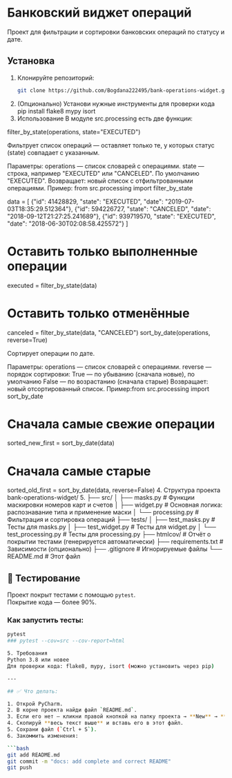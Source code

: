 # Банковский виджет операций

Проект для фильтрации и сортировки банковских операций по статусу и дате.

## Установка

1. Клонируйте репозиторий:
   ```bash
   git clone https://github.com/Bogdana222495/bank-operations-widget.git
2. (Опционально) Установи нужные инструменты для проверки кода
pip install flake8 mypy isort
3. Использование
В модуле src.processing есть две функции:

filter_by_state(operations, state="EXECUTED")

Фильтрует список операций — оставляет только те, у которых статус (state) совпадает с указанным.

Параметры:
operations — список словарей с операциями.
state — строка, например "EXECUTED" или "CANCELED". По умолчанию "EXECUTED".
 Возвращает: новый список с отфильтрованными операциями.
 Пример: from src.processing import filter_by_state

data = [
    {"id": 41428829, "state": "EXECUTED", "date": "2019-07-03T18:35:29.512364"},
    {"id": 594226727, "state": "CANCELED", "date": "2018-09-12T21:27:25.241689"},
    {"id": 939719570, "state": "EXECUTED", "date": "2018-06-30T02:08:58.425572"}
]

# Оставить только выполненные операции
executed = filter_by_state(data)
# Оставить только отменённые
canceled = filter_by_state(data, "CANCELED")
sort_by_date(operations, reverse=True)

Сортирует операции по дате.

Параметры:
operations — список словарей с операциями.
reverse — порядок сортировки:
True — по убыванию (сначала новые), по умолчанию
False — по возрастанию (сначала старые)
 Возвращает: новый отсортированный список.
 Пример:from src.processing import sort_by_date

# Сначала самые свежие операции
sorted_new_first = sort_by_date(data)

# Сначала самые старые
sorted_old_first = sort_by_date(data, reverse=False)
4. Структура проекта
bank-operations-widget/ 
5. ├── src/ 
│ ├── masks.py # Функции маскировки номеров карт и счетов 
│ ├── widget.py # Основная логика: распознавание типа и применение маски 
│ └── processing.py # Фильтрация и сортировка операций 
├── tests/ 
│ ├── test_masks.py # Тесты для masks.py 
│ ├── test_widget.py # Тесты для widget.py 
│ └── test_processing.py # Тесты для processing.py 
├── htmlcov/ # Отчёт о покрытии тестами (генерируется автоматически) 
├── requirements.txt # Зависимости (опционально) 
├── .gitignore # Игнорируемые файлы 
└── README.md # Этот файл
## 🧪 Тестирование

Проект покрыт тестами с помощью `pytest`.  
Покрытие кода — более 90%.

### Как запустить тесты:
```bash
pytest
### pytest --cov=src --cov-report=html

5. Требования
Python 3.8 или новее
Для проверки кода: flake8, mypy, isort (можно установить через pip)

---

## ✅ Что делать:

1. Открой PyCharm.
2. В корне проекта найди файл `README.md`.
3. Если его нет — кликни правой кнопкой на папку проекта → **New** → **File** → введи имя: `README.md`.
4. Скопируй **весь текст выше** и вставь его в этот файл.
5. Сохрани файл (`Ctrl + S`).
6. Закоммить изменения:

```bash
git add README.md
git commit -m "docs: add complete and correct README"
git push
